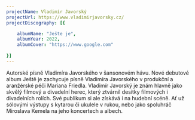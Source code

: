 ```yaml
---
projectName: Vladimír Javorský
projectUrl: https://www.vladimirjavorsky.cz/
projectDiscography: [{

    albumName: "Ješte je",
    albumYear: 2022,
    albumCover: "https://www.google.com"
    
}]
---
```

Autorské písně Vladimíra Javorského v šansonovém hávu. Nové debutové album Ještě je zachycuje písně Vladimíra Javorského v produkční a aranžérské péči Mariana Friedla. Vladimír Javorský je znám hlavně jako skvělý filmový a divadelní herec, který ztvárnil desítky filmových i divadelních rolích. Své publikum si ale získává i na hudební scéně. Ať už sólovými výstupy s kytarou či ukulele v rukou, nebo jako spoluhráč Miroslava Kemela na jeho koncertech a albech.